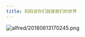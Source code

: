 ```yaml
---
title: 妈妈说你们就是我们的世界
---
```

![alfred/20180613170245.png](http://orj2pcd89.bkt.clouddn.com/alfred/20180613170245.png)

